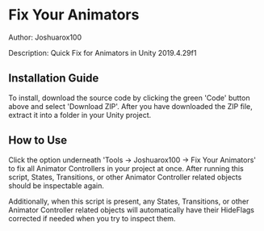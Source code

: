 # Fix Your Animators
Author: Joshuarox100

Description: Quick Fix for Animators in Unity 2019.4.29f1

## Installation Guide
To install, download the source code by clicking the green 'Code' button above and select 'Download ZIP'.
After you have downloaded the ZIP file, extract it into a folder in your Unity project.

## How to Use
Click the option underneath 'Tools -> Joshuarox100 -> Fix Your Animators' to fix all Animator Controllers in your project at once. After running this script, States, Transitions, or other Animator Controller related objects should be inspectable again. 

Additionally, when this script is present, any States, Transitions, or other Animator Controller related objects will automatically have their HideFlags corrected if needed when you try to inspect them.
